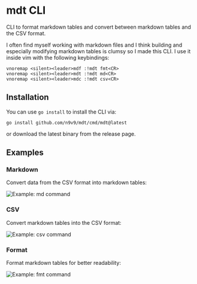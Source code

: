 # mdt CLI

CLI to format markdown tables and convert between markdown tables and the CSV
format.

I often find myself working with markdown files and I think building and
especially modifying markdown tables is clumsy so I made this CLI. I use it
inside vim with the following keybindings:

```vim
vnoremap <silent><leader>mdf :!mdt fmt<CR>
vnoremap <silent><leader>mdt :!mdt md<CR>
vnoremap <silent><leader>mdc :!mdt csv<CR>
```

## Installation

You can use `go install` to install the CLI via:

```
go install github.com/n9v9/mdt/cmd/mdt@latest
```

or download the latest binary from the release page.

## Examples

### Markdown

Convert data from the CSV format into markdown tables:

![Example: md command](svgs/example_md.svg)

### CSV

Convert markdown tables into the CSV format:

![Example: csv command](svgs/example_csv.svg)

### Format

Format markdown tables for better readability:

![Example: fmt command](svgs/example_fmt.svg)
